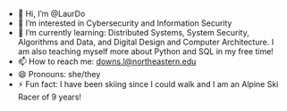 - 👋 Hi, I’m @LaurDo
- 👀 I’m interested in Cybersecurity and Information Security
- 🌱 I’m currently learning: Distributed Systems, System Security, Algorithms and Data, and Digital Design and Computer Architecture. I am also teaching myself more about Python and SQL in my free time!
- 📫 How to reach me: downs.l@northeastern.edu
- 😄 Pronouns: she/they
- ⚡ Fun fact: I have been skiing since I could walk and I am an Alpine Ski Racer of 9 years!

<!---
LaurDo/LaurDo is a ✨ special ✨ repository because its `README.md` (this file) appears on your GitHub profile.
You can click the Preview link to take a look at your changes.
--->
